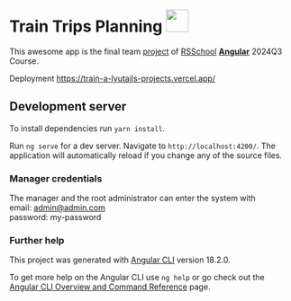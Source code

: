 # Train Trips Planning <img src="./public/train.ico"  width="40" height="40">

This awesome app is the final team [project](https://github.com/rolling-scopes-school/tasks/tree/master/tasks/train-a) of [RSSchool](https://app.rs.school/registry/student) [**Angular**](https://rs.school/) 2024Q3 Course.

Deployment https://train-a-lyutails-projects.vercel.app/

## Development server

To install dependencies run `yarn install`.

Run `ng serve` for a dev server. Navigate to `http://localhost:4200/`. The application will automatically reload if you change any of the source files.

### Manager credentials

The manager and the root administrator can enter the system with</br>
email: admin@admin.com</br>
password: my-password</br>

### Further help

This project was generated with [Angular CLI](https://github.com/angular/angular-cli) version 18.2.0.

To get more help on the Angular CLI use `ng help` or go check out the [Angular CLI Overview and Command Reference](https://angular.dev/tools/cli) page.

